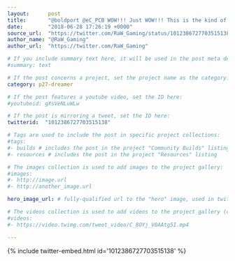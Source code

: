 ```yaml
---
layout:      post
title:       "@boldport @eC_PCB WOW!!! Just WOW!!! This is the kind of PCB that drew me towards Saar's early work with PCBmodE an…"
date:        "2018-06-28 17:26:19 +0000"
source_url:  "https://twitter.com/RaW_Gaming/status/1012386727703515138"
author_name: "@RaW_Gaming"
author_url:  "https://twitter.com/RaW_Gaming"

# If you include summary text here, it will be used in the post meta description instead of an excerpt from the post body
#summary: text

# If the post concerns a project, set the project name as the category:
category: p27-dreamer

# If the post features a youtube video, set the ID here:
#youtubeid: gXsVeNLuWLw

# If the post is mirroring a tweet, set the ID here:
twitterid:  "1012386727703515138"

# Tags are used to include the post in specific project collections:
#tags:
#- builds # includes the post in the project "Community Builds" listing
#- resources # includes the post in the project "Resources" listing

# The images collection is used to add images to the project gallery:
#images:
#- http://image.url
#- http://another_image.url

hero_image_url: # fully-qualified url to the "hero" image, used in twitter cards for example

# The videos collection is used to add videos to the project gallery (currently only mp4):
#videos:
#- https://video.twimg.com/tweet_video/C_8OYj_V0AAtg5I.mp4

---
```


{% include twitter-embed.html id='1012386727703515138' %}


